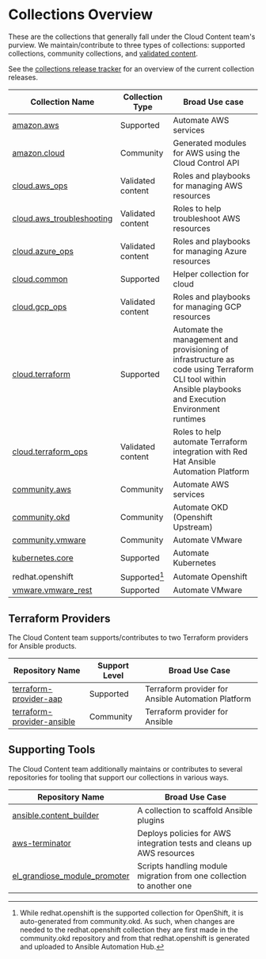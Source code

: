 # Collections Overview

These are the collections that generally fall under the Cloud Content team's purview. We maintain/contribute to three types of collections: supported collections, community collections, and [validated content](validated.md).

See the [collections release tracker](https://cloud-releases.jillr.dev/) for an overview of the current collection releases.

| **Collection Name** | **Collection Type** | **Broad Use case** |
|---------------------|---------------------|--------------------|
| [amazon.aws](https://github.com/ansible-collections/amazon.aws) | Supported | Automate AWS services |
| [amazon.cloud](https://github.com/ansible-collections/amazon.cloud) | Community | Generated modules for AWS using the Cloud Control API |
| [cloud.aws_ops](https://github.com/redhat-cop/cloud.aws_ops) | Validated content | Roles and playbooks for managing AWS resources |
| [cloud.aws_troubleshooting](https://github.com/redhat-cop/cloud.aws_troubleshooting) | Validated content | Roles to help troubleshoot AWS resources |
| [cloud.azure_ops](https://github.com/redhat-cop/cloud.azure_ops) | Validated content | Roles and playbooks for managing Azure resources |
| [cloud.common](https://github.com/ansible-collections/cloud.common) | Supported | Helper collection for cloud |
| [cloud.gcp_ops](https://github.com/redhat-cop/cloud.gcp_ops) | Validated content | Roles and playbooks for managing GCP resources |
| [cloud.terraform](https://github.com/ansible-collections/cloud.terraform) | Supported | Automate the management and provisioning of infrastructure as code using Terraform CLI tool within Ansible playbooks and Execution Environment runtimes |
| [cloud.terraform_ops](https://github.com/redhat-cop/cloud.terraform_ops) | Validated content | Roles to help automate Terraform integration with Red Hat Ansible Automation Platform |
| [community.aws](https://github.com/ansible-collections/community.aws) | Community | Automate AWS services |
| [community.okd](https://github.com/ansible-collections/community.okd) | Community | Automate OKD (Openshift Upstream) |
| [community.vmware](https://github.com/ansible-collections/community.vmware) | Community | Automate VMware |
| [kubernetes.core](https://github.com/ansible-collections/kubernetes.core) | Supported | Automate Kubernetes |
| redhat.openshift | Supported[^1] | Automate Openshift |
| [vmware.vmware_rest](https://github.com/ansible-collections/vmware.vmware_rest) | Supported | Automate VMware |

[^1]: While redhat.openshift is the supported collection for OpenShift, it is auto-generated from community.okd. As such, when changes are needed to the redhat.openshift collection they are first made in the community.okd repository and from that redhat.openshift is generated and uploaded to Ansible Automation Hub.

## Terraform Providers

The Cloud Content team supports/contributes to two Terraform providers for Ansible products.

| **Repository Name** | **Support Level** | **Broad Use Case**|
|---------------------|-------------------|-------------------|
| [terraform-provider-aap](https://github.com/ansible/terraform-provider-aap) | Supported | Terraform provider for Ansible Automation Platform |
| [terraform-provider-ansible](https://github.com/ansible/terraform-provider-ansible) | Community | Terraform provider for Ansible |

## Supporting Tools

The Cloud Content team additionally maintains or contributes to several repositories for tooling that support our collections in various ways.

| **Repository Name** | **Broad Use Case**|
|---------------------|-------------------|
| [ansible.content_builder](https://github.com/ansible-community/ansible.content_builder) | A collection to scaffold Ansible plugins |
| [aws-terminator](https://github.com/mattclay/aws-terminator) | Deploys policies for AWS integration tests and cleans up AWS resources |
| [el_grandiose_module_promoter](https://github.com/ansible-collections/el_grandiose_module_promoter) | Scripts handling module migration from one collection to another one |
